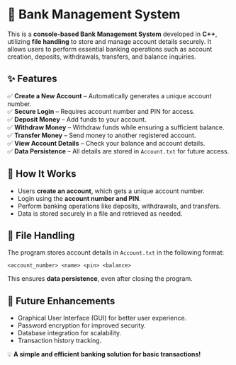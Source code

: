 # **🏦 Bank Management System**  

This is a **console-based Bank Management System** developed in **C++**, utilizing **file handling** to store and manage account details securely. It allows users to perform essential banking operations such as account creation, deposits, withdrawals, transfers, and balance inquiries.  

## **✨ Features**  
✅ **Create a New Account** – Automatically generates a unique account number.  
✅ **Secure Login** – Requires account number and PIN for access.  
✅ **Deposit Money** – Add funds to your account.  
✅ **Withdraw Money** – Withdraw funds while ensuring a sufficient balance.  
✅ **Transfer Money** – Send money to another registered account.  
✅ **View Account Details** – Check your balance and account details.  
✅ **Data Persistence** – All details are stored in `Account.txt` for future access.  

## **📝 How It Works**  
- Users **create an account**, which gets a unique account number.  
- Login using the **account number and PIN**.  
- Perform banking operations like deposits, withdrawals, and transfers.  
- Data is stored securely in a file and retrieved as needed.  

## **📂 File Handling**  
The program stores account details in `Account.txt` in the following format:  
```
<account_number> <name> <pin> <balance>
```

This ensures **data persistence**, even after closing the program.  

## **🚀 Future Enhancements**  
- Graphical User Interface (GUI) for better user experience.  
- Password encryption for improved security.  
- Database integration for scalability.  
- Transaction history tracking.  

💡 **A simple and efficient banking solution for basic transactions!**
